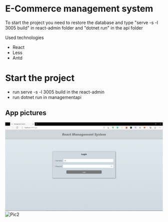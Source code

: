 # E-Commerce management system

To start the project you need to restore the database and type "serve -s -l 3005 build" in react-admin folder and "dotnet run" in the api folder

Used technologies
* React
* Less
* Antd

# Start the project
- run serve -s -l 3005 build in the react-admin
- run dotnet run in managementapi

## App pictures
![Pic1](.\AppPictures\2021-06-20.png)
![Pic2](.\AppPictures\2021-06-20(2).png)


